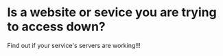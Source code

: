 # Is a website or sevice you are trying to access down?
Find out if your service's servers are working!!!
